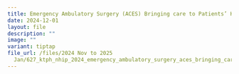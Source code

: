```yaml
---
title: Emergency Ambulatory Surgery (ACES) Bringing care to Patients’ Homes
date: 2024-12-01
layout: file
description: ""
image: ""
variant: tiptap
file_url: /files/2024 Nov to 2025
  Jan/627_ktph_nhip_2024_emergency_ambulatory_surgery_aces_bringing_care_to_patients_homes.pdf
---
```

